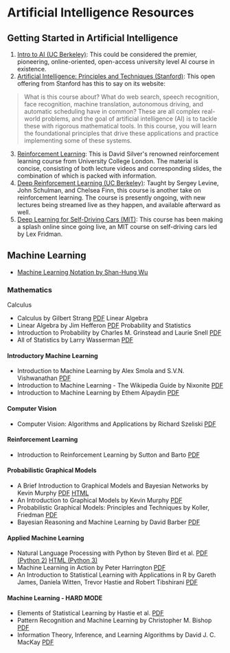 # Artificial Intelligence Resources

## Getting Started in Artificial Intelligence
1. [Intro to AI (UC Berkeley)](http://ai.berkeley.edu/home.html): This could be considered the premier, pioneering, online-oriented, open-access university level AI course in existence.
2. [Artificial Intelligence: Principles and Techniques (Stanford)](http://web.stanford.edu/class/cs221/2016/): This open offering from Stanford has this to say on its website:

> What is this course about? What do web search, speech recognition, face recognition, machine translation, autonomous driving, and automatic scheduling have in common? These are all complex real-world problems, and the goal of artificial intelligence (AI) is to tackle these with rigorous mathematical tools. In this course, you will learn the foundational principles that drive these applications and practice implementing some of these systems.
3. [Reinforcement Learning](http://www0.cs.ucl.ac.uk/staff/d.silver/web/Teaching.html): This is David Silver's renowned reinforcement learning course from University College London. The material is concise, consisting of both lecture videos and corresponding slides, the combination of which is packed with information.
4. [Deep Reinforcement Learning (UC Berkeley)](http://rll.berkeley.edu/deeprlcourse/): Taught by Sergey Levine, John Schulman, and Chelsea Finn, this course is another take on reinforcement learning. The course is presently ongoing, with new lectures being streamed live as they happen, and available afterward as well.
5. [Deep Learning for Self-Driving Cars (MIT)](http://selfdrivingcars.mit.edu/): This course has been making a splash online since going live, an MIT course on self-driving cars led by Lex Fridman.

## Machine Learning
- [Machine Learning Notation by Shan-Hung Wu](https://github.com/athivvat/artificial-intelligence-engineer-roadmap/blob/master/resources/machine-learning-notation.pdf)
### Mathematics
Calculus
* Calculus by Gilbert Strang [PDF](https://ocw.mit.edu/ans7870/resources/Strang/Edited/Calculus/Calculus.pdf)
Linear Algebra
* Linear Algebra by Jim Hefferon [PDF](http://joshua.smcvt.edu/linearalgebra/book.pdf)
Probability and Statistics
* Introduction to Probability by Charles M. Grinstead and Laurie Snell [PDF](https://www.dartmouth.edu/~chance/teaching_aids/books_articles/probability_book/amsbook.mac.pdf)
* All of Statistics by Larry Wasserman [PDF](http://www.ic.unicamp.br/~wainer/cursos/1s2013/ml/livro.pdf)

#### Introductory Machine Learning
* Introduction to Machine Learning by Alex Smola and S.V.N. Vishwanathan [PDF](http://alex.smola.org/drafts/thebook.pdf)
* Introduction to Machine Learning - The Wikipedia Guide by Nixonite [PDF](https://github.com/Nixonite/open-source-machine-learning-degree/raw/master/Introduction%20to%20Machine%20Learning%20-%20Wikipedia.pdf)
* Introduction to Machine Learning by Ethem Alpaydin [PDF](http://cs.du.edu/~mitchell/mario_books/Introduction_to_Machine_Learning_-_2e_-_Ethem_Alpaydin.pdf)

#### Computer Vision
* Computer Vision: Algorithms and Applications by Richard Szeliski [PDF](http://szeliski.org/Book/drafts/SzeliskiBook_20100903_draft.pdf)

#### Reinforcement Learning
* Introduction to Reinforcement Learning by Sutton and Barto [PDF](http://people.inf.elte.hu/lorincz/Files/RL_2006/SuttonBook.pdf)

#### Probabilistic Graphical Models
* A Brief Introduction to Graphical Models and Bayesian Networks by Kevin Murphy [PDF](http://www.cs.ubc.ca/~murphyk/Bayes/bayes_tutorial.pdf) [HTML](http://www.cs.ubc.ca/~murphyk/Bayes/bnintro.html)
* An Introduction to Graphical Models by Kevin Murphy [PDF](http://www.cs.ubc.ca/~murphyk/Papers/intro_gm.pdf)
* Probabilistic Graphical Models: Principles and Techniques by Koller, Friedman [PDF](http://vk.com/doc168073_304660839?hash=39a33dd8aa6b141d8a&dl=b667454bc650f66cc0)
* Bayesian Reasoning and Machine Learning by David Barber [PDF](http://web4.cs.ucl.ac.uk/staff/D.Barber/textbook/090310.pdf)

#### Applied Machine Learning
* Natural Language Processing with Python by Steven Bird et al. [PDF (Python 2)](http://victoria.lviv.ua/html/fl5/NaturalLanguageProcessingWithPython.pdf) [HTML (Python 3)](http://www.nltk.org/book/)
* Machine Learning in Action by Peter Harrington [PDF](http://www2.ift.ulaval.ca/~chaib/IFT-4102-7025/public_html/Fichiers/Machine_Learning_in_Action.pdf)
* An Introduction to Statistical Learning with Applications in R by Gareth James, Daniela Witten, Trevor Hastie and Robert Tibshirani [PDF](http://www-bcf.usc.edu/~gareth/ISL/ISLR%20Fourth%20Printing.pdf)

#### Machine Learning - HARD MODE
* Elements of Statistical Learning by Hastie et al. [PDF](http://statweb.stanford.edu/~tibs/ElemStatLearn/)
* Pattern Recognition and Machine Learning by Christopher M. Bishop [PDF](http://users.isr.ist.utl.pt/~wurmd/Livros/school/Bishop%20-%20Pattern%20Recognition%20And%20Machine%20Learning%20-%20Springer%20%202006.pdf)
* Information Theory, Inference, and Learning Algorithms by David J. C. MacKay [PDF](http://www.inference.phy.cam.ac.uk/itprnn/book.pdf)